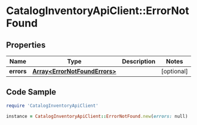 # CatalogInventoryApiClient::ErrorNotFound

## Properties

Name | Type | Description | Notes
------------ | ------------- | ------------- | -------------
**errors** | [**Array&lt;ErrorNotFoundErrors&gt;**](ErrorNotFoundErrors.md) |  | [optional] 

## Code Sample

```ruby
require 'CatalogInventoryApiClient'

instance = CatalogInventoryApiClient::ErrorNotFound.new(errors: null)
```


